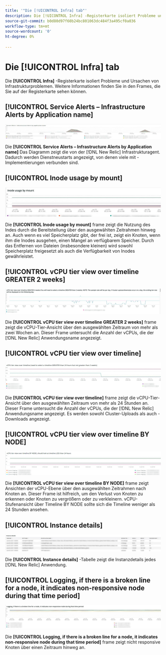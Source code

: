 ```yaml
---
title: '"Die [!UICONTROL Infra] tab"'
description: Die [!UICONTROL Infra] -Registerkarte isoliert Probleme und Ursachen von Infrastrukturproblemen.
source-git-commit: b0d80d97f60b24bc801063dc484f3a495cf0a036
workflow-type: tm+mt
source-wordcount: '0'
ht-degree: 0%

---
```



# Die [!UICONTROL Infra] tab

Die **[!UICONTROL Infra]** -Registerkarte isoliert Probleme und Ursachen von Infrastrukturproblemen. Weitere Informationen finden Sie in den Frames, die Sie auf der Registerkarte sehen können.

## [!UICONTROL Service Alerts – Infrastructure Alerts by Application name]

![Service-Warnhinweise](../../assets/tools/observation-for-adobe-commerce/service-alerts.jpg)

Die **[!UICONTROL Service Alerts – Infrastructure Alerts by Application name]** Das Diagramm zeigt die von der [!DNL New Relic] Infrastrukturagent. Dadurch werden Dienstneustarts angezeigt, von denen viele mit -Implementierungen verbunden sind.

## [!UICONTROL Inode usage by mount]

![Verwendung des Knotens durch Bereinigung](../../assets/tools/observation-for-adobe-commerce/inode-usage-mount.jpg)

Die **[!UICONTROL Inode usage by mount]** frame zeigt die Nutzung des Indes durch die Bereitstellung über den ausgewählten Zeitrahmen hinweg an. Auch wenn es viel Speicherplatz gibt, der frei ist, zeigt ein Knoten, wenn ihm die Inodes ausgehen, einen Mangel an verfügbarem Speicher. Durch das Entfernen von Dateien (insbesondere kleinen) wird sowohl Speicherplatz freigesetzt als auch die Verfügbarkeit von Inodes gewährleistet.

## [!UICONTROL vCPU tier view over timeline GREATER 2 weeks]

![vCPU-Stufenansicht im Zeitleistensegment GRÖSSER 2 Wochen](../../assets/tools/observation-for-adobe-commerce/vCPU-tier.jpg)

Die **[!UICONTROL vCPU tier view over timeline GREATER 2 weeks]** frame zeigt die vCPU-Tier-Ansicht über den ausgewählten Zeitraum von mehr als zwei Wochen an. Dieser Frame untersucht die Anzahl der vCPUs, die der [!DNL New Relic] Anwendungsname angezeigt.

## [!UICONTROL vCPU tier view over timeline]

![vCPU-Stufenansicht über Timeline](../../assets/tools/observation-for-adobe-commerce/vcpu-tier-24.jpg)

Die **[!UICONTROL vCPU tier view over timeline]** frame zeigt die vCPU-Tier-Ansicht über den ausgewählten Zeitraum von mehr als 24 Stunden an. Dieser Frame untersucht die Anzahl der vCPUs, die der [!DNL New Relic] Anwendungsname angezeigt. Es werden sowohl Cluster-Uploads als auch -Downloads angezeigt.

## [!UICONTROL vCPU tier view over timeline BY NODE]

![vCPU-Stufenansicht über Timeline nach NODE](../../assets/tools/observation-for-adobe-commerce/infra_by_node.png)

Die **[!UICONTROL vCPU tier view over timeline BY NODE]** frame zeigt Ansichten der vCPU-Ebene über den ausgewählten Zeitrahmen nach Knoten an. Dieser Frame ist hilfreich, um den Verlust von Knoten zu erkennen oder Knoten zu vergrößern oder zu verkleinern. vCPU-Stufenansicht über Timeline BY NODE sollte sich die Timeline weniger als 24 Stunden ansehen.

## [!UICONTROL Instance details]

![Details der Instanz](../../assets/tools/observation-for-adobe-commerce/instance-details.jpg)

Die **[!UICONTROL Instance details]** -Tabelle zeigt die Instanzdetails jedes [!DNL New Relic] Anwendung.

## [!UICONTROL Logging, if there is a broken line for a node, it indicates non-responsive node during that time period]

![non-responsive-node](../../assets/tools/observation-for-adobe-commerce/non-responsive-node.jpg)

Die **[!UICONTROL Logging, if there is a broken line for a node, it indicates non-responsive node during that time period]** frame zeigt nicht responsive Knoten über einen Zeitraum hinweg an.
